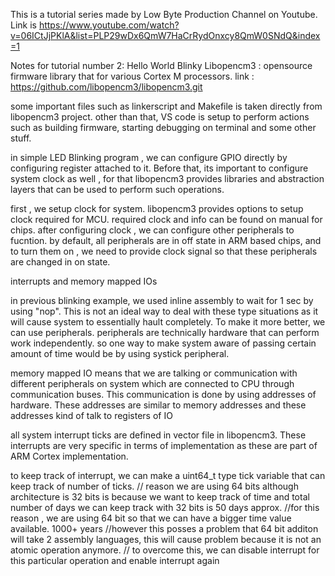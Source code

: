 This is a tutorial series made by Low Byte Production Channel on Youtube.
Link is https://www.youtube.com/watch?v=06ICtJjPKlA&list=PLP29wDx6QmW7HaCrRydOnxcy8QmW0SNdQ&index=1

Notes for tutorial number 2: Hello World Blinky
Libopencm3  : opensource firmware library that for various Cortex M processors.
link : https://github.com/libopencm3/libopencm3.git

some important files such as linkerscript and Makefile is taken directly from libopencm3 project. other than that, VS code is setup to perform actions such as building firmware, starting debugging on terminal and some other stuff. 

in simple LED Blinking program , we can configure GPIO directly by configuring register attached to it. Before that, its important to configure system clock as well , for that libopencm3 provides libraries and abstraction layers that can be used to perform such operations.

first , we setup clock for system. libopencm3 provides options to setup clock required for MCU. required clock and info can be found on manual for chips.
after configuring clock , we can configure other peripherals to fucntion. by default, all peripherals are in off state in ARM based chips, and to turn them on , we need to provide clock signal so that these peripherals are changed in on state. 


interrupts and memory mapped IOs

in previous blinking example, we used inline assembly to wait for 1 sec by using "nop". This is not an ideal way to deal with these type situations as it will cause system to essentially hault completely. To make it more better, we can use peripherals. peripherals are technically hardware that can perform work independently. so one way to make system aware of passing certain amount of time would be by using systick peripheral.

memory mapped IO means that we are talking or communication with different peripherals on system which are connected to CPU through communication buses. This communication is done by using addresses of hardware. These addresses are similar to memory addresses and these addresses kind of talk to registers of IO

all system interrupt ticks are defined in vector file in libopencm3. These interrupts are very specific in terms of implementation as these are part of ARM Cortex implementation.

to keep track of interrupt, we can make a uint64_t type tick variable that can keep track of number of ticks. 
// reason we are using 64 bits although architecture is 32 bits is because we want to keep track of time and total number of days we can keep track with 32 bits is 50 days approx.
//for this reason , we are using 64 bit so that we can have a bigger time value available.  1000+ years
//however this posses a problem that 64 bit additon will take 2 assembly languages, this will cause problem because it is not an atomic operation anymore.
// to overcome this, we can disable interrupt for this particular operation and enable interrupt again
